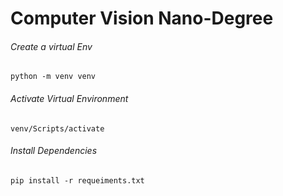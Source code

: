 # Computer Vision Nano-Degree

###### Create a virtual Env

    python -m venv venv
    
###### Activate Virtual Environment

    venv/Scripts/activate

###### Install Dependencies

    pip install -r requeiments.txt